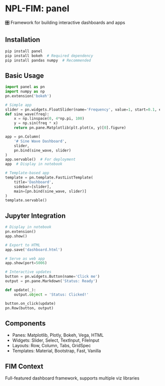 # NPL-FIM: panel
🎛️ Framework for building interactive dashboards and apps

## Installation
```bash
pip install panel
pip install bokeh  # Required dependency
pip install pandas numpy  # Recommended
```

## Basic Usage
```python
import panel as pn
import numpy as np
pn.extension('bokeh')

# Simple app
slider = pn.widgets.FloatSlider(name='Frequency', value=1, start=0.1, end=5)
def sine_wave(freq):
    x = np.linspace(0, 4*np.pi, 100)
    y = np.sin(freq * x)
    return pn.pane.Matplotlib(plt.plot(x, y)[0].figure)

app = pn.Column(
    '# Sine Wave Dashboard',
    slider,
    pn.bind(sine_wave, slider)
)
app.servable()  # For deployment
app  # Display in notebook

# Template-based app
template = pn.template.FastListTemplate(
    title='Dashboard',
    sidebar=[slider],
    main=[pn.bind(sine_wave, slider)]
)
template.servable()
```

## Jupyter Integration
```python
# Display in notebook
pn.extension()
app.show()

# Export to HTML
app.save('dashboard.html')

# Serve as web app
app.show(port=5006)

# Interactive updates
button = pn.widgets.Button(name='Click me')
output = pn.pane.Markdown('Status: Ready')

def update(_):
    output.object = 'Status: Clicked!'

button.on_click(update)
pn.Row(button, output)
```

## Components
- Panes: Matplotlib, Plotly, Bokeh, Vega, HTML
- Widgets: Slider, Select, TextInput, FileInput
- Layouts: Row, Column, Tabs, GridSpec
- Templates: Material, Bootstrap, Fast, Vanilla

## FIM Context
Full-featured dashboard framework, supports multiple viz libraries